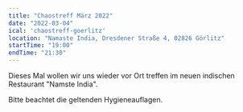 ```yaml
---
title: "Chaostreff März 2022"
date: "2022-03-04"
ical: 'chaostreff-goerlitz'
location: "Namaste India, Dresdener Straße 4, 02826 Görlitz"
startTime: "19:00"
endTime: "21:30"
---
```


Dieses Mal wollen wir uns wieder vor Ort treffen im neuen indischen Restaurant "Namste India".

Bitte beachtet die geltenden Hygieneauflagen.
